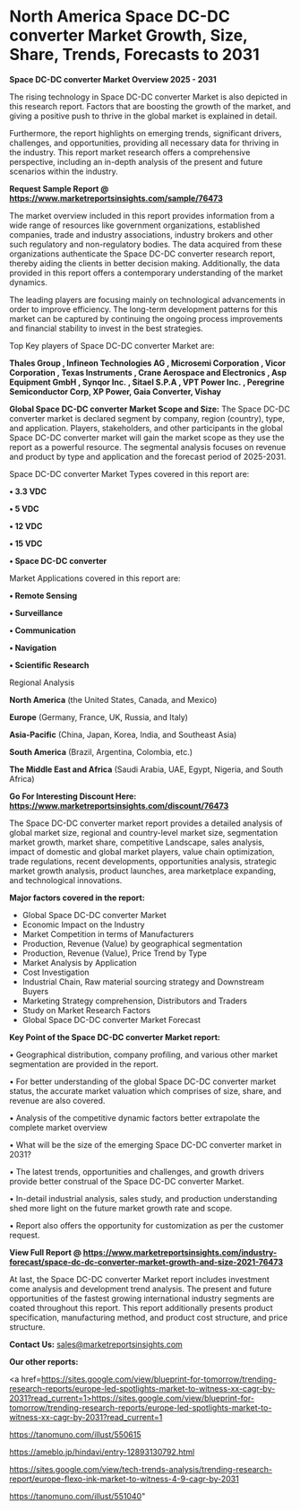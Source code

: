 # North America Space DC-DC converter Market Growth, Size, Share, Trends, Forecasts to 2031

<Strong> Space DC-DC converter Market Overview 2025 - 2031</strong>

The rising technology in Space DC-DC converter Market is also depicted in this research report. Factors that are boosting the growth of the market, and giving a positive push to thrive in the global market is explained in detail.

Furthermore, the report highlights on emerging trends, significant drivers, challenges, and opportunities, providing all necessary data for thriving in the industry. This report market research offers a comprehensive perspective, including an in-depth analysis of the present and future scenarios within the industry.

<strong>Request Sample Report @ <a href=https://www.marketreportsinsights.com/sample/76473>https://www.marketreportsinsights.com/sample/76473</a></strong>

The market overview included in this report provides information from a wide range of resources like government organizations, established companies, trade and industry associations, industry brokers and other such regulatory and non-regulatory bodies. The data acquired from these organizations authenticate the Space DC-DC converter research report, thereby aiding the clients in better decision making. Additionally, the data provided in this report offers a contemporary understanding of the market dynamics.

The leading players are focusing mainly on technological advancements in order to improve efficiency. The long-term development patterns for this market can be captured by continuing the ongoing process improvements and financial stability to invest in the best strategies.

Top Key players of Space DC-DC converter Market are:

<strong>Thales Group , Infineon Technologies AG , Microsemi Corporation , Vicor Corporation , Texas Instruments , Crane Aerospace and Electronics , Asp Equipment GmbH , Synqor Inc. , Sitael S.P.A , VPT Power Inc. , Peregrine Semiconductor Corp, XP Power, Gaia Converter, Vishay</strong>

<strong><b>Global Space DC-DC converter Market Scope and Size:</b></strong>
The Space DC-DC converter market is declared segment by company, region (country), type, and application. Players, stakeholders, and other participants in the global Space DC-DC converter market will gain the market scope as they use the report as a powerful resource. The segmental analysis focuses on revenue and product by type and application and the forecast period of 2025-2031.

Space DC-DC converter Market Types covered in this report are:

<strong>• 3.3 VDC

• 5 VDC

• 12 VDC

• 15 VDC

• Space DC-DC converter</strong>

Market Applications covered in this report are:

<strong>• Remote Sensing

• Surveillance

• Communication

• Navigation

• Scientific Research</strong> 

Regional Analysis

<strong>North America</strong> (the United States, Canada, and Mexico)

<strong>Europe</strong> (Germany, France, UK, Russia, and Italy)

<strong>Asia-Pacific</strong> (China, Japan, Korea, India, and Southeast Asia)

<strong>South America</strong> (Brazil, Argentina, Colombia, etc.)

<strong>The Middle East and Africa</strong> (Saudi Arabia, UAE, Egypt, Nigeria, and South Africa)

<strong>Go For Interesting Discount Here: <a href=https://www.marketreportsinsights.com/discount/76473>https://www.marketreportsinsights.com/discount/76473</a></strong>

The Space DC-DC converter market report provides a detailed analysis of global market size, regional and country-level market size, segmentation market growth, market share, competitive Landscape, sales analysis, impact of domestic and global market players, value chain optimization, trade regulations, recent developments, opportunities analysis, strategic market growth analysis, product launches, area marketplace expanding, and technological innovations.

<strong><b>Major factors covered in the report:</b></strong>
<ul>
  <li>Global Space DC-DC converter Market </li>
  <li>Economic Impact on the Industry</li>
  <li>Market Competition in terms of Manufacturers</li>
  <li>Production, Revenue (Value) by geographical segmentation</li>
  <li>Production, Revenue (Value), Price Trend by Type</li>
  <li>Market Analysis by Application</li>
  <li>Cost Investigation</li>
  <li>Industrial Chain, Raw material sourcing strategy and Downstream Buyers</li>
  <li>Marketing Strategy comprehension, Distributors and Traders</li>
  <li>Study on Market Research Factors</li>
  <li>Global Space DC-DC converter Market Forecast</li>
</ul>

<strong><b>Key Point of the Space DC-DC converter Market report:</b></strong>

• Geographical distribution, company profiling, and various other market segmentation are provided in the report.

• For better understanding of the global Space DC-DC converter market status, the accurate market valuation which comprises of size, share, and revenue are also covered.

• Analysis of the competitive dynamic factors better extrapolate the complete market overview

• What will be the size of the emerging Space DC-DC converter market in 2031?

• The latest trends, opportunities and challenges, and growth drivers provide better construal of the Space DC-DC converter Market.

• In-detail industrial analysis, sales study, and production understanding shed more light on the future market growth rate and scope.

• Report also offers the opportunity for customization as per the customer request.

<strong><b>View Full Report @ <a href=https://www.marketreportsinsights.com/industry-forecast/space-dc-dc-converter-market-growth-and-size-2021-76473>https://www.marketreportsinsights.com/industry-forecast/space-dc-dc-converter-market-growth-and-size-2021-76473</a></b></strong>


At last, the Space DC-DC converter Market report includes investment come analysis and development trend analysis. The present and future opportunities of the fastest growing international industry segments are coated throughout this report. This report additionally presents product specification, manufacturing method, and product cost structure, and price structure.

<strong>Contact Us:</strong>
sales@marketreportsinsights.com

<strong>Our other reports:</strong>

<a href=https://sites.google.com/view/blueprint-for-tomorrow/trending-research-reports/europe-led-spotlights-market-to-witness-xx-cagr-by-2031?read_current=1>https://sites.google.com/view/blueprint-for-tomorrow/trending-research-reports/europe-led-spotlights-market-to-witness-xx-cagr-by-2031?read_current=1</a>

<a href=https://tanomuno.com/illust/550615>https://tanomuno.com/illust/550615</a>

<a href=https://ameblo.jp/hindavi/entry-12893130792.html>https://ameblo.jp/hindavi/entry-12893130792.html</a>

<a href=https://sites.google.com/view/tech-trends-analysis/trending-research-report/europe-flexo-ink-market-to-witness-4-9-cagr-by-2031>https://sites.google.com/view/tech-trends-analysis/trending-research-report/europe-flexo-ink-market-to-witness-4-9-cagr-by-2031</a>

<a href=https://tanomuno.com/illust/551040>https://tanomuno.com/illust/551040</a>"
